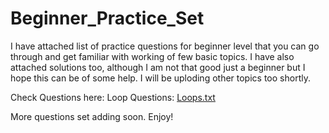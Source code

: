 # Beginner_Practice_Set
I have attached list of practice questions for beginner level that you can go through and get familiar with working of few basic topics. I have also attached solutions too,
although I am not that good just a beginner but I hope this can be of some help. I will be uploding other topics too shortly. 

Check Questions here:
Loop Questions: 
[Loops.txt](https://github.com/soumyajeetsengupta/Beginner_Practice_Set/files/7139747/Loops.txt)

More questions set adding soon. 
Enjoy! 
